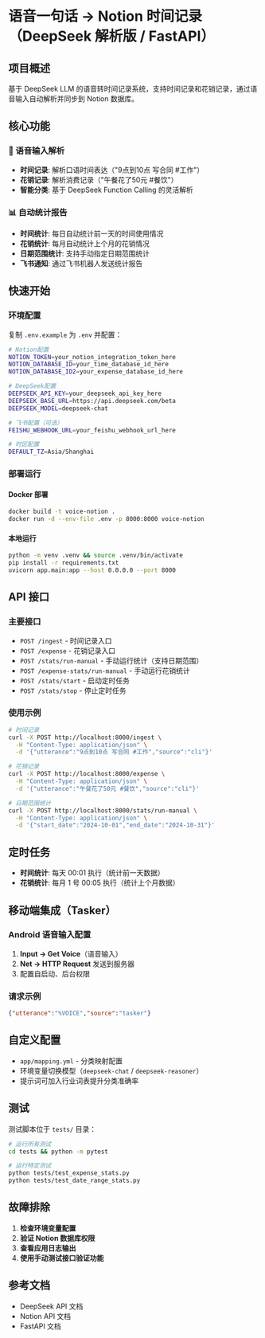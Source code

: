 # 语音一句话 → Notion 时间记录（DeepSeek 解析版 / FastAPI）

## 项目概述

基于 DeepSeek LLM 的语音转时间记录系统，支持时间记录和花销记录，通过语音输入自动解析并同步到 Notion 数据库。

## 核心功能

### 🎤 语音输入解析
- **时间记录**: 解析口语时间表达（"9点到10点 写合同 #工作"）
- **花销记录**: 解析消费记录（"午餐花了50元 #餐饮"）
- **智能分类**: 基于 DeepSeek Function Calling 的灵活解析

### 📊 自动统计报告
- **时间统计**: 每日自动统计前一天的时间使用情况
- **花销统计**: 每月自动统计上个月的花销情况
- **日期范围统计**: 支持手动指定日期范围统计
- **飞书通知**: 通过飞书机器人发送统计报告

## 快速开始

### 环境配置
复制 `.env.example` 为 `.env` 并配置：
```bash
# Notion配置
NOTION_TOKEN=your_notion_integration_token_here
NOTION_DATABASE_ID=your_time_database_id_here
NOTION_DATABASE_ID2=your_expense_database_id_here

# DeepSeek配置
DEEPSEEK_API_KEY=your_deepseek_api_key_here
DEEPSEEK_BASE_URL=https://api.deepseek.com/beta
DEEPSEEK_MODEL=deepseek-chat

# 飞书配置（可选）
FEISHU_WEBHOOK_URL=your_feishu_webhook_url_here

# 时区配置
DEFAULT_TZ=Asia/Shanghai
```

### 部署运行

#### Docker 部署
```bash
docker build -t voice-notion .
docker run -d --env-file .env -p 8000:8000 voice-notion
```

#### 本地运行
```bash
python -m venv .venv && source .venv/bin/activate
pip install -r requirements.txt
uvicorn app.main:app --host 0.0.0.0 --port 8000
```

## API 接口

### 主要接口
- `POST /ingest` - 时间记录入口
- `POST /expense` - 花销记录入口
- `POST /stats/run-manual` - 手动运行统计（支持日期范围）
- `POST /expense-stats/run-manual` - 手动运行花销统计
- `POST /stats/start` - 启动定时任务
- `POST /stats/stop` - 停止定时任务

### 使用示例
```bash
# 时间记录
curl -X POST http://localhost:8000/ingest \
  -H "Content-Type: application/json" \
  -d '{"utterance":"9点到10点 写合同 #工作","source":"cli"}'

# 花销记录
curl -X POST http://localhost:8000/expense \
  -H "Content-Type: application/json" \
  -d '{"utterance":"午餐花了50元 #餐饮","source":"cli"}'

# 日期范围统计
curl -X POST http://localhost:8000/stats/run-manual \
  -H "Content-Type: application/json" \
  -d '{"start_date":"2024-10-01","end_date":"2024-10-31"}'
```

## 定时任务

- **时间统计**: 每天 00:01 执行（统计前一天数据）
- **花销统计**: 每月 1 号 00:05 执行（统计上个月数据）

## 移动端集成（Tasker）

### Android 语音输入配置
1. **Input → Get Voice**（语音输入）
2. **Net → HTTP Request** 发送到服务器
3. 配置自启动、后台权限

### 请求示例
```json
{"utterance":"%VOICE","source":"tasker"}
```

## 自定义配置

- `app/mapping.yml` - 分类映射配置
- 环境变量切换模型（`deepseek-chat` / `deepseek-reasoner`）
- 提示词可加入行业词表提升分类准确率

## 测试

测试脚本位于 `tests/` 目录：
```bash
# 运行所有测试
cd tests && python -m pytest

# 运行特定测试
python tests/test_expense_stats.py
python tests/test_date_range_stats.py
```

## 故障排除

1. **检查环境变量配置**
2. **验证 Notion 数据库权限**
3. **查看应用日志输出**
4. **使用手动测试接口验证功能**

## 参考文档

- DeepSeek API 文档
- Notion API 文档
- FastAPI 文档
